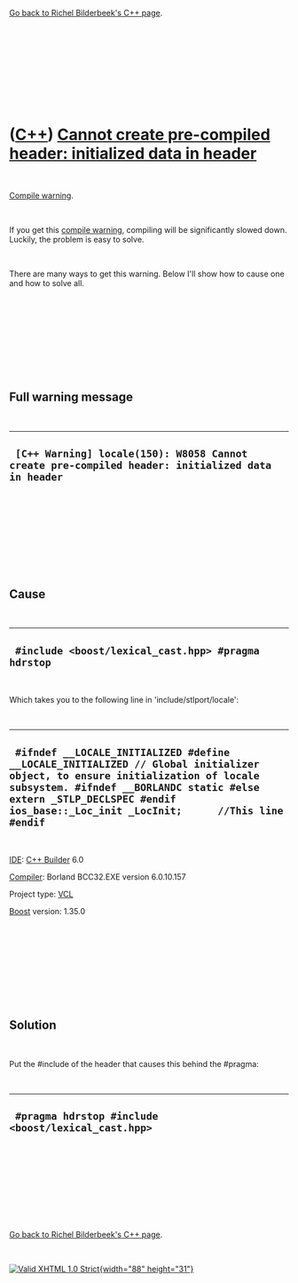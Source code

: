 

[Go back to Richel Bilderbeek's C++ page](Cpp.htm).

 

 

 

 

 

([C++](Cpp.htm)) [Cannot create pre-compiled header: initialized data in header](CppCompileWarningCannotCreatePreCompiledHeaderInitializedDataInHeader.htm)
===========================================================================================================================================================

 

[Compile warning](CppCompileError.htm).

 

If you get this [compile warning](CppCompileWarning.htm), compiling will
be significantly slowed down. Luckily, the problem is easy to solve.

 

There are many ways to get this warning. Below I'll show how to cause
one and how to solve all.

 

 

 

 

 

Full warning message
--------------------

 

  ---------------------------------------------------------------------------------------------------
  ` [C++ Warning] locale(150): W8058 Cannot create pre-compiled header: initialized data in header`
  ---------------------------------------------------------------------------------------------------

 

 

 

 

 

Cause
-----

 

  ------------------------------------------------------
  ` #include <boost/lexical_cast.hpp> #pragma hdrstop`
  ------------------------------------------------------

 

Which takes you to the following line in 'include/stlport/locale':

 

  -------------------------------------------------------------------------------------------------------------------------------------------------------------------------------------------------------------------------------------------------------------
  ` #ifndef __LOCALE_INITIALIZED #define __LOCALE_INITIALIZED // Global initializer object, to ensure initialization of locale subsystem. #ifndef __BORLANDC static #else extern _STLP_DECLSPEC #endif ios_base::_Loc_init _LocInit;      //This line #endif`
  -------------------------------------------------------------------------------------------------------------------------------------------------------------------------------------------------------------------------------------------------------------

 

[IDE](CppIde.htm): [C++ Builder](CppBuilder.htm) 6.0

[Compiler](CppCompiler.htm): Borland BCC32.EXE version 6.0.10.157

Project type: [VCL](CppVcl.htm)

[Boost](CppBoost.htm) version: 1.35.0

 

 

 

 

 

Solution
--------

 

Put the \#include of the header that causes this behind the \#pragma:

 

  ------------------------------------------------------
  ` #pragma hdrstop #include <boost/lexical_cast.hpp>`
  ------------------------------------------------------

 

 

 

 

 

[Go back to Richel Bilderbeek's C++ page](Cpp.htm).



 

[![Valid XHTML 1.0 Strict](valid-xhtml10.png){width="88"
height="31"}](http://validator.w3.org/check?uri=referer)
